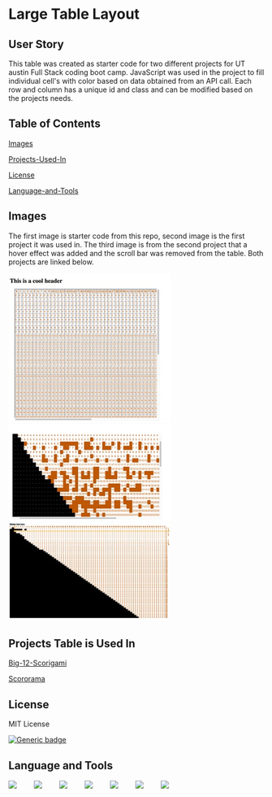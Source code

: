 # Large Table Layout

## User Story


This table was created as starter code for two different projects for UT austin Full Stack coding boot camp. JavaScript was used in the project to fill individual cell's with color based on data obtained from an API call. Each row and column has a unique id and class and can be modified based on the projects needs.


## Table of Contents

[Images](#images)

[Projects-Used-In](#projects-table-is-used-in)

[License](#license)

[Language-and-Tools](#language-and-tools)

## Images


The first image is starter code from this repo, second image is the first project it was used in. The third image is from the second project that a hover effect was added and the scroll bar was removed from the table. Both projects are linked below.

<img src="./assets/images/original.jpeg">
<img src="./assets/images/scorigami.jpeg">
<img src="./assets/images/scororama.jpeg">

## Projects Table is Used In

[Big-12-Scorigami](https://github.com/KlyDesign/Big12-Scorigami)

[Scororama](https://github.com/jhammer22/omaha)

## License

MIT License
  
  [![Generic badge](https://img.shields.io/badge/License-MIT&ensp;License-purple.svg)](https://choosealicense.com/licenses/mit-license/.)

## Language and Tools

<img align="left" width="40px" style="padding-right:10px;" src="https://cdn.jsdelivr.net/gh/devicons/devicon/icons/html5/html5-original.svg">
<img align="left" width="40px" style="padding-right:10px;" src="https://cdn.jsdelivr.net/gh/devicons/devicon/icons/css3/css3-original.svg">
<img align="left" width="40px" style="padding-right:10px;" src="https://cdn.jsdelivr.net/gh/devicons/devicon/icons/vscode/vscode-original.svg">
<img align="left" width="40px" style="padding-right:10px;" src="https://cdn.jsdelivr.net/gh/devicons/devicon/icons/apple/apple-original.svg">
<img align="left" width="40px" style="padding-right:10px;" src="https://cdn.jsdelivr.net/gh/devicons/devicon/icons/git/git-original.svg">
<img align="left" width="40px" style="padding-right:10px;" src="https://cdn.jsdelivr.net/gh/devicons/devicon/icons/github/github-original.svg">
<img align="left" width="40px" style="padding-right:10px;" src="https://cdn.jsdelivr.net/gh/devicons/devicon/icons/devicon/devicon-original.svg">
